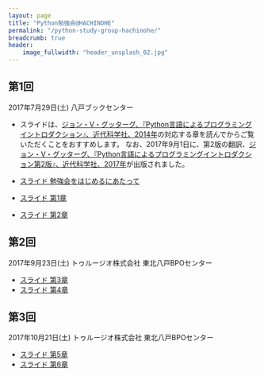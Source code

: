 ```yaml
---
layout: page
title: "Python勉強会@HACHINOHE"
permalink: "/python-study-group-hachinohe/"
breadcrumb: true
header:
    image_fullwidth: "header_unsplash_02.jpg"
---
```


## 第1回
2017年7月29日(土) 八戸ブックセンター

* スライドは、[ジョン・V・グッターグ、『Python言語によるプログラミングイントロダクション』、近代科学社、2014年](http://www.kindaikagaku.co.jp/information/kd0469.htm)の対応する章を読んでからご覧いただくことをおすすめします。
なお、2017年9月1日に、第2版の翻訳、[ジョン・V・グッターグ、『Python言語によるプログラミングイントロダクション第2版』、近代科学社、2017年](http://www.kindaikagaku.co.jp/information/kd0518.htm)が出版されました。

* [スライド 勉強会をはじめるにあたって](/pages/python-study-group-hachinohe/Python-Study-Group-HACHINOHE-00.pdf)
* [スライド 第1章](/pages/python-study-group-hachinohe/Python-Study-Group-HACHINOHE-01.pdf)
* [スライド 第2章](/pages/python-study-group-hachinohe/Python-Study-Group-HACHINOHE-02.pdf)

## 第2回
2017年9月23日(土) トゥルージオ株式会社 東北八戸BPOセンター

* [スライド 第3章](/pages/python-study-group-hachinohe/Python-Study-Group-HACHINOHE-03.pdf)
* [スライド 第4章](/pages/python-study-group-hachinohe/Python-Study-Group-HACHINOHE-04.pdf)

## 第3回
2017年10月21日(土) トゥルージオ株式会社 東北八戸BPOセンター

* [スライド 第5章](/pages/python-study-group-hachinohe/Python-Study-Group-HACHINOHE-05.pdf)
* [スライド 第6章](/pages/python-study-group-hachinohe/Python-Study-Group-HACHINOHE-06.pdf)
